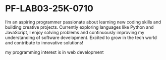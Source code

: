 # PF-LAB03-25K-0710

I’m an aspiring programmer passionate about learning new coding skills and building creative projects. 
Currently exploring languages like Python and JavaScript, I enjoy solving problems and continuously improving my understanding of software development. 
Excited to grow in the tech world and contribute to innovative solutions!

my programming interest is in web development 
